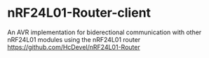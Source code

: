 # nRF24L01-Router-client
An AVR implementation for biderectional communication with other nRF24L01 modules using the nRF24L01 router https://github.com/HcDevel/nRF24L01-Router

